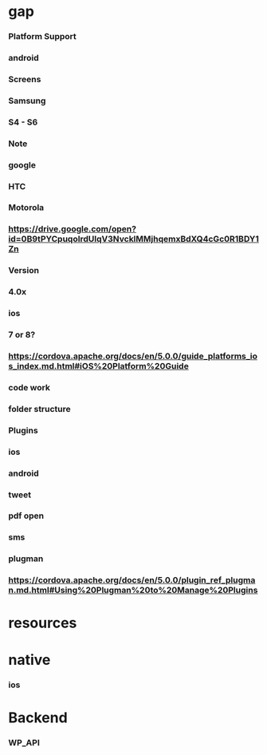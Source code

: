 # gap
### Platform Support
### android
### Screens
### Samsung 
### S4 - S6
### Note
### google
### HTC
### Motorola
### https://drive.google.com/open?id=0B9tPYCpuqoIrdUlqV3NvcklMMjhqemxBdXQ4cGc0R1BDY1Zn
### Version
### 4.0x
### ios
### 7 or 8?
### https://cordova.apache.org/docs/en/5.0.0/guide_platforms_ios_index.md.html#iOS%20Platform%20Guide
### code work
### folder structure
### Plugins
### ios
### android
### tweet
### pdf open
### sms
### plugman
### https://cordova.apache.org/docs/en/5.0.0/plugin_ref_plugman.md.html#Using%20Plugman%20to%20Manage%20Plugins
# resources
# native
### ios
# Backend
### WP_API
